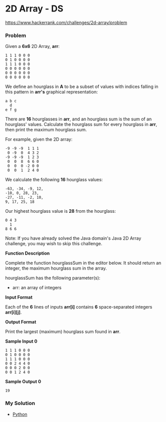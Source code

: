 # 2D Array - DS

https://www.hackerrank.com/challenges/2d-array/problem

### Problem

Given a **6x6** 2D Array, **arr**:

```
1 1 1 0 0 0
0 1 0 0 0 0
1 1 1 0 0 0
0 0 0 0 0 0
0 0 0 0 0 0
0 0 0 0 0 0
```

We define an hourglass in **A** to be a subset of values with indices falling in this pattern in **arr's** graphical representation:

```
a b c
  d
e f g
```

There are **16** hourglasses in **arr**, and an hourglass sum is the sum of an hourglass' values. Calculate the hourglass sum for every hourglass in **arr**, then print the maximum hourglass sum.

For example, given the 2D array:

```
-9 -9 -9  1 1 1 
 0 -9  0  4 3 2
-9 -9 -9  1 2 3
 0  0  8  6 6 0
 0  0  0 -2 0 0
 0  0  1  2 4 0
```

We calculate the following **16** hourglass values:

```
-63, -34, -9, 12, 
-10, 0, 28, 23, 
-27, -11, -2, 10, 
9, 17, 25, 18
```

Our highest hourglass value is **28** from the hourglass:

```
0 4 3
  1
8 6 6
```

Note: If you have already solved the Java domain's Java 2D Array challenge, you may wish to skip this challenge.  

**Function Description**  

Complete the function hourglassSum in the editor below. It should return an integer, the maximum hourglass sum in the array.

hourglassSum has the following parameter(s):

- arr: an array of integers

**Input Format**

Each of the **6** lines of inputs **arr[i]** contains **6** space-separated integers **arr[i][j]**.

**Output Format**

Print the largest (maximum) hourglass sum found in **arr**.

**Sample Input 0**

```
1 1 1 0 0 0
0 1 0 0 0 0
1 1 1 0 0 0
0 0 2 4 4 0
0 0 0 2 0 0
0 0 1 2 4 0
```

**Sample Output 0**

```
19
```

### My Solution

- [Python](python.py)
